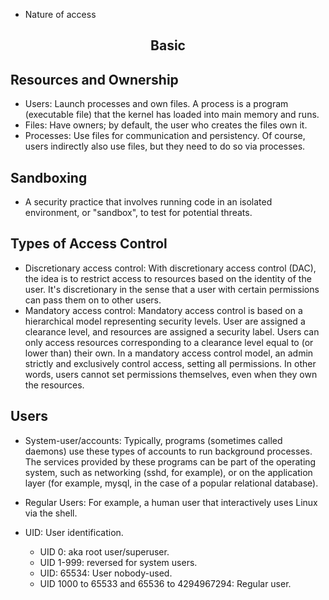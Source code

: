- Nature of access
<center><h2> Basic </h2></center>

## Resources and Ownership

- Users:
	Launch processes and own files. A process is a program (executable file) that the kernel has loaded into main memory and runs.
- Files:
	Have owners; by default, the user who creates the files own it.
- Processes:
	Use files for communication and persistency. Of course, users indirectly also use files, but they need to do so via processes.

## Sandboxing

- A security practice that involves running code in an isolated environment, or "sandbox", to test for potential threats.

## Types of Access Control

- Discretionary access control:
	 With discretionary access control (DAC), the idea is to restrict access to resources based on the identity of the user. It's discretionary in the sense that a user with certain permissions can pass them on to other users.
- Mandatory access control:
	 Mandatory access control is based on  a hierarchical model representing security levels. User are assigned a clearance level, and resources are assigned a security label. Users can only access resources corresponding to a clearance level equal to (or lower than) their own. In a mandatory access control model, an admin strictly and exclusively control access, setting all permissions. In other words, users cannot set permissions themselves, even when they own the resources. 

## Users

- System-user/accounts:
	Typically, programs (sometimes called daemons) use these types of accounts to run background processes. The services provided by these programs can be part of the operating system, such as networking (sshd, for example), or on the application layer (for example, mysql, in the case of a popular relational database).
- Regular Users:
	For example, a human user that interactively uses Linux via the shell. 

- UID: User identification.
	- UID 0: aka root user/superuser.
	- UID 1-999: reversed for system users.
	- UID: 65534: User nobody-used.
	- UID 1000 to 65533 and 65536 to 4294967294: Regular user.

